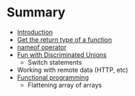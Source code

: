 # Summary

* [Introduction](README.md)
* [Get the return type of a function](get-the-return-type-of-a-function.md)
* [nameof operator](nameof-operator.md)
* [Fun with Discriminated Unions](fun-with-discriminated-unions.md)
  * Switch statements
* Working with remote data \(HTTP, etc\)
* [Functional programming ](functional-programming.md)
  * Flattening array of arrays

